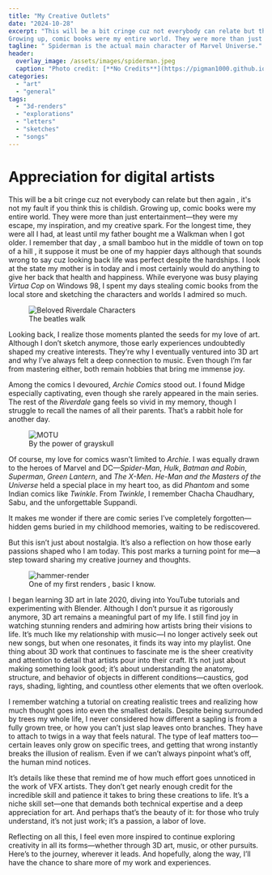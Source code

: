 ```yaml
---
title: "My Creative Outlets"
date: "2024-10-28"
excerpt: "This will be a bit cringe cuz not everybody can relate but then again , it's not my fault if you think this is childish. 
Growing up, comic books were my entire world. They were more than just entertainment—they were my escape, my inspiration, and my creative spark. For the longest time, they were all I had, at least until my father bought me a Walkman when I got older. While everyone was busy playing *Virtua Cop* on Windows 98, I spent my days stealing comic books from the local store and sketching the characters and worlds I admired so much."
tagline: " Spiderman is the actual main character of Marvel Universe."
header:
  overlay_image: /assets/images/spiderman.jpeg
  caption: "Photo credit: [**No Credits**](https://pigman1000.github.io/9101-292-003/art/general/my-creative-outlets/)"
categories: 
  - "art"
  - "general"
tags: 
  - "3d-renders"
  - "explorations"
  - "letters"
  - "sketches"
  - "songs"
---
```


# Appreciation for digital artists

This will be a bit cringe cuz not everybody can relate but then again , it's not my fault if you think this is childish. 
Growing up, comic books were my entire world. They were more than just entertainment—they were my escape, my inspiration, and my creative spark. For the longest time, they were all I had, at least until my father bought me a Walkman when I got older. I remember that day , a small bamboo hut in the middle of town on top of a hill , it suppose it must be one of my happier days although that sounds wrong to say cuz looking back life was perfect despite the hardships. I look at the state my mother is in today and i most certainly would do anything to give her back that health and happiness. While everyone was busy playing *Virtua Cop* on Windows 98, I spent my days stealing comic books from the local store and sketching the characters and worlds I admired so much.

<figure class="align-center">
  <img src="{{ site.url }}{{ site.baseurl }}/assets/images/comic-header.jpg" alt="Beloved Riverdale Characters">
  <figcaption>The beatles walk</figcaption>
</figure> 

Looking back, I realize those moments planted the seeds for my love of art. Although I don’t sketch anymore, those early experiences undoubtedly shaped my creative interests. They’re why I eventually ventured into 3D art and why I’ve always felt a deep connection to music. Even though I’m far from mastering either, both remain hobbies that bring me immense joy.

Among the comics I devoured, *Archie Comics* stood out. I found Midge especially captivating, even though she rarely appeared in the main series. The rest of the *Riverdale* gang feels so vivid in my memory, though I struggle to recall the names of all their parents. That’s a rabbit hole for another day.

<figure class="align-center">
  <img src="{{ site.url }}{{ site.baseurl }}/assets/images/The_Secret_of_the_Sword_FilmPoster.jpg" alt="MOTU">
  <figcaption>By the power of grayskull</figcaption>
</figure> 

Of course, my love for comics wasn’t limited to *Archie*. I was equally drawn to the heroes of Marvel and DC—*Spider-Man*, *Hulk*, *Batman and Robin*, *Superman*, *Green Lantern*, and *The X-Men*. *He-Man and the Masters of the Universe* held a special place in my heart too, as did *Phantom* and some Indian comics like *Twinkle*. From *Twinkle*, I remember Chacha Chaudhary, Sabu, and the unforgettable Suppandi.

It makes me wonder if there are comic series I’ve completely forgotten—hidden gems buried in my childhood memories, waiting to be rediscovered.

But this isn’t just about nostalgia. It’s also a reflection on how those early passions shaped who I am today. This post marks a turning point for me—a step toward sharing my creative journey and thoughts.

<figure class="align-center">
  <img src="{{ site.url }}{{ site.baseurl }}/assets/images/hammer.jpg" alt="hammer-render">
  <figcaption>One of my first renders , basic I know.</figcaption>
</figure> 

I began learning 3D art in late 2020, diving into YouTube tutorials and experimenting with Blender. Although I don’t pursue it as rigorously anymore, 3D art remains a meaningful part of my life. I still find joy in watching stunning renders and admiring how artists bring their visions to life. It’s much like my relationship with music—I no longer actively seek out new songs, but when one resonates, it finds its way into my playlist.
One thing about 3D work that continues to fascinate me is the sheer creativity and attention to detail that artists pour into their craft. It’s not just about making something look good; it’s about understanding the anatomy, structure, and behavior of objects in different conditions—caustics, god rays, shading, lighting, and countless other elements that we often overlook.

I remember watching a tutorial on creating realistic trees and realizing how much thought goes into even the smallest details. Despite being surrounded by trees my whole life, I never considered how different a sapling is from a fully grown tree, or how you can’t just slap leaves onto branches. They have to attach to twigs in a way that feels natural. The type of leaf matters too—certain leaves only grow on specific trees, and getting that wrong instantly breaks the illusion of realism. Even if we can’t always pinpoint what’s off, the human mind notices.

It’s details like these that remind me of how much effort goes unnoticed in the work of VFX artists. They don’t get nearly enough credit for the incredible skill and patience it takes to bring these creations to life. It’s a niche skill set—one that demands both technical expertise and a deep appreciation for art. And perhaps that’s the beauty of it: for those who truly understand, it’s not just work; it’s a passion, a labor of love.

Reflecting on all this, I feel even more inspired to continue exploring creativity in all its forms—whether through 3D art, music, or other pursuits. Here’s to the journey, wherever it leads. And hopefully, along the way, I’ll have the chance to share more of my work and experiences.

